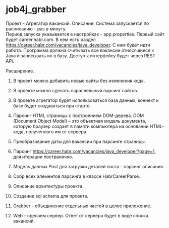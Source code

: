 # job4j_grabber
Проект - Агрегатор вакансий.
Описание:
Система запускается по расписанию - раз в минуту.  
Период запуска указывается в настройках - app.properties.
Первый сайт будет career.habr.com. В нем есть раздел https://career.habr.com/vacancies/java_developer. 
С ним будет идти работа. Программа должна считывать все вакансии относящиеся к Java и записывать их в базу.
Доступ к интерфейсу будет через REST API.
 
Расширение.
1. В проект можно добавить новые сайты без изменения кода.
2. В проекте можно сделать параллельный парсинг сайтов.

1. В проекте агрегатор будет использоваться база данных, 
коннект к базе будет создаваться при старте.
2. Парсинг HTML страницы с построением DOM-дерева.
DOM (Document Object Model) – это объектная модель документа, 
которую браузер создает в памяти компьютера на основании HTML-кода, полученного им от сервера.

3. Преобразование даты для вакансии при парсинге страницы.
4. Парсинг https://career.habr.com/vacancies/java_developer?page=1,
для итерации постранично.

5. Модель данных Post для загрузки деталей поста - парсинг описания.
6. Собр всех элементов парсинга в классе HabrCareerParse.
7. Описание архитектуры проекта.
8. Создание sql schema для проекта.
9. Grabber - объединение отдельных частей в целое приложение.
10. Web - сделаем сервер. Ответ от сервера будет в виде списка вакансий.
